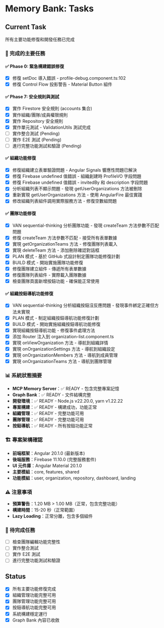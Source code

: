 # Memory Bank: Tasks

## Current Task
所有主要功能修復和開發任務已完成

### 🎉 完成的主要任務

#### ✅ Phase 0: 緊急構建錯誤修復
- [x] 修復 setDoc 導入錯誤 - profile-debug.component.ts:102
- [x] 修復 Control Flow 投影警告 - Material Button 組件

#### ✅ Phase 7: 安全規則與測試
- [x] 實作 Firestore 安全規則 (accounts 集合)
- [x] 實作組織/團隊/成員權限規則
- [x] 實作 Repository 安全規則
- [x] 實作單元測試 - ValidationUtils 測試完成
- [ ] 實作整合測試 (Pending)
- [ ] 實作 E2E 測試 (Pending)
- [ ] 進行完整功能測試和驗證 (Pending)

#### ✅ 組織功能修復
- [x] 修復組織建立表單驗證問題 - Angular Signals 響應性問題已解決
- [x] 修復 Firebase undefined 值錯誤 - 組織創建時 ProfileVO 字段問題
- [x] 修復 Firebase undefined 值錯誤 - invitedBy 和 description 字段問題
- [x] 分析組織列表不顯示問題 - 發現 getUserOrganizations 方法被刪除
- [x] 重新實現 getUserOrganizations 方法 - 使用 AngularFire 最佳實踐
- [x] 修改組織列表組件調用實際服務方法 - 修復空數組問題

#### ✅ 團隊功能修復
- [x] VAN sequential-thinking 分析團隊功能 - 發現 createTeam 方法參數不匹配問題
- [x] 修復 createTeam 方法參數不匹配 - 接受所有表單數據
- [x] 實現 getOrganizationTeams 方法 - 修復團隊列表載入
- [x] 實現 deleteTeam 方法 - 添加刪除確認對話框
- [x] PLAN 模式 - 基於 GitHub 式設計制定團隊功能修復計劃
- [x] BUILD 模式 - 開始實施團隊功能修復
- [x] 修復團隊建立組件 - 傳遞所有表單數據
- [x] 修復團隊列表組件 - 實際載入團隊數據
- [x] 檢查團隊頁面新增按鈕功能 - 確保能正常使用

#### ✅ 組織按鈕導航功能修復
- [x] VAN sequential-thinking 分析組織按鈕沒反應問題 - 發現事件綁定正確但方法未實現
- [x] PLAN 模式 - 制定組織按鈕導航功能修復計劃
- [x] BUILD 模式 - 開始實施組織按鈕導航功能修復
- [x] 實現組織按鈕導航功能 - 修復事件處理方法
- [x] 添加 Router 注入到 organization-list.component.ts
- [x] 實現 onViewOrganization 方法 - 導航到組織詳情
- [x] 實現 onOrganizationSettings 方法 - 導航到組織設定
- [x] 實現 onOrganizationMembers 方法 - 導航到成員管理
- [x] 實現 onOrganizationTeams 方法 - 導航到團隊管理

### 📊 系統狀態摘要
- **MCP Memory Server**：✅ READY - 包含完整專案記憶
- **Graph Bank**：✅ READY - 文件結構完整
- **開發環境**：✅ READY - Node.js v22.20.0, yarn v1.22.22
- **專案構建**：✅ READY - 構建成功，功能正常
- **組織管理**：✅ READY - 完整功能可用
- **團隊管理**：✅ READY - 完整功能可用
- **按鈕導航**：✅ READY - 所有按鈕功能正常

### 🏗️ 專案架構確認
- **前端框架**：Angular 20.1.0 (最新版本)
- **後端服務**：Firebase 11.10.0 (完整服務套件)
- **UI 元件庫**：Angular Material 20.1.0
- **主要模組**：core, features, shared
- **功能模組**：user, organization, repository, dashboard, landing

### ⚠️ 注意事項
- **預算警告**：1.20 MB > 1.00 MB（正常，包含完整功能）
- **構建時間**：15-20 秒（正常範圍）
- **Lazy Loading**：正常分離，包含多個組件

### 🎯 待完成任務
- [ ] 檢查團隊編輯功能完整性
- [ ] 實作整合測試
- [ ] 實作 E2E 測試
- [ ] 進行完整功能測試和驗證

## Status
- [x] 所有主要功能修復完成
- [x] 組織管理功能完整可用
- [x] 團隊管理功能完整可用
- [x] 按鈕導航功能完整可用
- [x] 系統構建穩定運行
- [x] Graph Bank 內容已收斂
